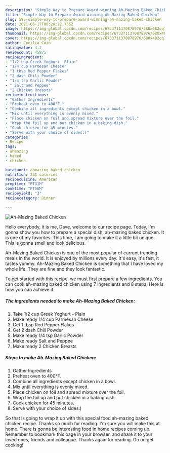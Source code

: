 ```yaml
---
description: "Simple Way to Prepare Award-winning Ah-Mazing Baked Chicken"
title: "Simple Way to Prepare Award-winning Ah-Mazing Baked Chicken"
slug: 595-simple-way-to-prepare-award-winning-ah-mazing-baked-chicken
date: 2021-06-17T00:20:22.755Z
image: https://img-global.cpcdn.com/recipes/6733711370878976/680x482cq70/ah-mazing-baked-chicken-recipe-main-photo.jpg
thumbnail: https://img-global.cpcdn.com/recipes/6733711370878976/680x482cq70/ah-mazing-baked-chicken-recipe-main-photo.jpg
cover: https://img-global.cpcdn.com/recipes/6733711370878976/680x482cq70/ah-mazing-baked-chicken-recipe-main-photo.jpg
author: Cecilia Cain
ratingvalue: 4.2
reviewcount: 45875
recipeingredient:
- "1/2 cup Greek Yoghurt  Plain"
- "1/4 cup Parmesan Cheese"
- "1 tbsp Red Pepper Flakes"
- "2 dash Chili Powder"
- "1/4 tsp Garlic Powder"
- " Salt and Peppee"
- "2 Chicken Breasts"
recipeinstructions:
- "Gather Ingredients"
- "Preheat oven to 400°F."
- "Combine all ingredients except chicken in a bowl."
- "Mix until everything is evenly mixed."
- "Place chicken on foil and spread mixture over the foil."
- "Wrap the foil up and put chicken in a baking dish."
- "Cook chicken for 45 minutes."
- "Serve with your choice of sides:)"
categories:
- Recipe
tags:
- ahmazing
- baked
- chicken

katakunci: ahmazing baked chicken 
nutrition: 231 calories
recipecuisine: American
preptime: "PT31M"
cooktime: "PT56M"
recipeyield: "3"
recipecategory: Dinner

---
```



![Ah-Mazing Baked Chicken](https://img-global.cpcdn.com/recipes/6733711370878976/680x482cq70/ah-mazing-baked-chicken-recipe-main-photo.jpg)

Hello everybody, it is me, Dave, welcome to our recipe page. Today, I'm gonna show you how to prepare a special dish, ah-mazing baked chicken. It is one of my favorites. This time, I am going to make it a little bit unique. This is gonna smell and look delicious.

Ah-Mazing Baked Chicken is one of the most popular of current trending meals in the world. It is enjoyed by millions every day. It's easy, it's fast, it tastes yummy. Ah-Mazing Baked Chicken is something that I have loved my whole life. They are fine and they look fantastic.




To get started with this recipe, we must first prepare a few ingredients. You can cook ah-mazing baked chicken using 7 ingredients and 8 steps. Here is how you can achieve it.

<!--inarticleads1-->

##### The ingredients needed to make Ah-Mazing Baked Chicken:

1. Take 1/2 cup Greek Yoghurt - Plain
1. Make ready 1/4 cup Parmesan Cheese
1. Get 1 tbsp Red Pepper Flakes
1. Get 2 dash Chili Powder
1. Make ready 1/4 tsp Garlic Powder
1. Make ready  Salt and Peppee
1. Make ready 2 Chicken Breasts




<!--inarticleads2-->

##### Steps to make Ah-Mazing Baked Chicken:

1. Gather Ingredients
1. Preheat oven to 400°F.
1. Combine all ingredients except chicken in a bowl.
1. Mix until everything is evenly mixed.
1. Place chicken on foil and spread mixture over the foil.
1. Wrap the foil up and put chicken in a baking dish.
1. Cook chicken for 45 minutes.
1. Serve with your choice of sides:)




So that is going to wrap it up with this special food ah-mazing baked chicken recipe. Thanks so much for reading. I'm sure you will make this at home. There is gonna be interesting food in home recipes coming up. Remember to bookmark this page in your browser, and share it to your loved ones, friends and colleague. Thanks again for reading. Go on get cooking!
